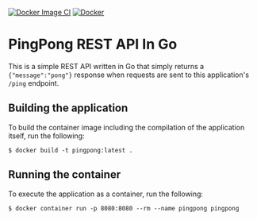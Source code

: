 [![Docker Image CI](https://github.com/daynesh/pingpong.go/actions/workflows/docker-image.yml/badge.svg)](https://github.com/daynesh/pingpong.go/actions/workflows/docker-image.yml)
[![Docker](https://github.com/daynesh/pingpong.go/actions/workflows/docker-publish.yml/badge.svg)](https://github.com/daynesh/pingpong.go/actions/workflows/docker-publish.yml)

# PingPong REST API In Go
This is a simple REST API written in Go that simply returns a `{"message":"pong"}` response when requests are sent to this application's `/ping` endpoint.

## Building the application
To build the container image including the compilation of the application itself, run the following:
```
$ docker build -t pingpong:latest .
```

## Running the container
To execute the application as a container, run the following:
```
$ docker container run -p 8080:8080 --rm --name pingpong pingpong
```
